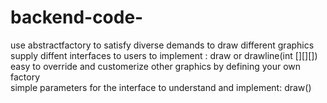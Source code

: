 # backend-code-
use abstractfactory to satisfy diverse demands to draw different graphics </br>
supply diffent interfaces to users to implement : draw or drawline(int [][][])</br>
easy to override and customerize other graphics  by  defining your own factory </br>
simple parameters for the interface to understand and implement: draw()</br>
